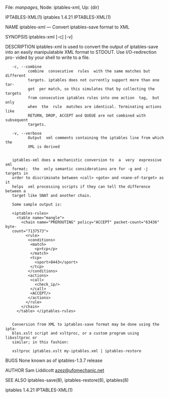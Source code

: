 File: *manpages*,  Node: iptables-xml,  Up: (dir)

IPTABLES-XML(1)                 iptables 1.4.21                IPTABLES-XML(1)



NAME
       iptables-xml — Convert iptables-save format to XML

SYNOPSIS
       iptables-xml [-c] [-v]

DESCRIPTION
       iptables-xml  is  used  to  convert the output of iptables-save into an
       easily manipulatable XML format to STDOUT.   Use  I/O-redirection  pro-
       vided by your shell to write to a file.

       -c, --combine
              combine  consecutive  rules  with the same matches but different
              targets. iptables does not currently support more than one  tar-
              get  per match, so this simulates that by collecting the targets
              from consecutive iptables rules into one action  tag,  but  only
              when  the  rule  matches are identical. Terminating actions like
              RETURN, DROP, ACCEPT and QUEUE are not combined with  subsequent
              targets.

       -v, --verbose
              Output  xml comments containing the iptables line from which the
              XML is derived


       iptables-xml does a mechanistic conversion to  a  very  expressive  xml
       format;  the  only semantic considerations are for -g and -j targets in
       order to discriminate between <call> <goto> and <nane-of-target> as  it
       helps  xml processing scripts if they can tell the difference between a
       target like SNAT and another chain.

       Some sample output is:

       <iptables-rules>
         <table name="mangle">
           <chain name="PREROUTING" policy="ACCEPT" packet-count="63436" byte-
       count="7137573">
             <rule>
              <conditions>
               <match>
                 <p>tcp</p>
               </match>
               <tcp>
                 <sport>8443</sport>
               </tcp>
              </conditions>
              <actions>
               <call>
                 <check_ip/>
               </call>
               <ACCEPT/>
              </actions>
             </rule>
           </chain>
         </table> </iptables-rules>


       Conversion from XML to iptables-save format may be done using the ipta-
       bles.xslt script and xsltproc, or a custom program using libxsltproc or
       similar; in this fashion:

       xsltproc iptables.xslt my-iptables.xml | iptables-restore


BUGS
       None known as of iptables-1.3.7 release

AUTHOR
       Sam Liddicott <azez@ufomechanic.net>

SEE ALSO
       iptables-save(8), iptables-restore(8), iptables(8)



iptables 1.4.21                                                IPTABLES-XML(1)
